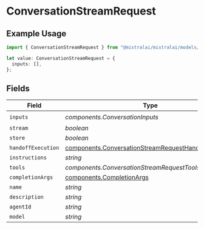 # ConversationStreamRequest

## Example Usage

```typescript
import { ConversationStreamRequest } from "@mistralai/mistralai/models/components";

let value: ConversationStreamRequest = {
  inputs: [],
};
```

## Fields

| Field                                                                                                                        | Type                                                                                                                         | Required                                                                                                                     | Description                                                                                                                  |
| ---------------------------------------------------------------------------------------------------------------------------- | ---------------------------------------------------------------------------------------------------------------------------- | ---------------------------------------------------------------------------------------------------------------------------- | ---------------------------------------------------------------------------------------------------------------------------- |
| `inputs`                                                                                                                     | *components.ConversationInputs*                                                                                              | :heavy_check_mark:                                                                                                           | N/A                                                                                                                          |
| `stream`                                                                                                                     | *boolean*                                                                                                                    | :heavy_minus_sign:                                                                                                           | N/A                                                                                                                          |
| `store`                                                                                                                      | *boolean*                                                                                                                    | :heavy_minus_sign:                                                                                                           | N/A                                                                                                                          |
| `handoffExecution`                                                                                                           | [components.ConversationStreamRequestHandoffExecution](../../models/components/conversationstreamrequesthandoffexecution.md) | :heavy_minus_sign:                                                                                                           | N/A                                                                                                                          |
| `instructions`                                                                                                               | *string*                                                                                                                     | :heavy_minus_sign:                                                                                                           | N/A                                                                                                                          |
| `tools`                                                                                                                      | *components.ConversationStreamRequestTools*[]                                                                                | :heavy_minus_sign:                                                                                                           | N/A                                                                                                                          |
| `completionArgs`                                                                                                             | [components.CompletionArgs](../../models/components/completionargs.md)                                                       | :heavy_minus_sign:                                                                                                           | N/A                                                                                                                          |
| `name`                                                                                                                       | *string*                                                                                                                     | :heavy_minus_sign:                                                                                                           | N/A                                                                                                                          |
| `description`                                                                                                                | *string*                                                                                                                     | :heavy_minus_sign:                                                                                                           | N/A                                                                                                                          |
| `agentId`                                                                                                                    | *string*                                                                                                                     | :heavy_minus_sign:                                                                                                           | N/A                                                                                                                          |
| `model`                                                                                                                      | *string*                                                                                                                     | :heavy_minus_sign:                                                                                                           | N/A                                                                                                                          |